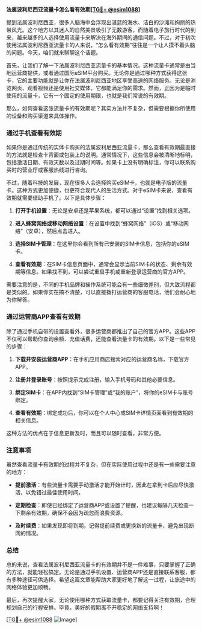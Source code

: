 **法属波利尼西亚流量卡怎么看有效期[[TG💪+ @esim1088](https://t.me/s/esim1088)]**

提到法属波利尼西亚，很多人脑海中会浮现出湛蓝的海水、洁白的沙滩和绚丽的热带风光。这个地方以其迷人的自然美景吸引了无数游客，而随着电子旅行时代的到来，越来越多的人选择使用流量卡来解决在海外期间的通信问题。不过，对于初次使用法属波利尼西亚流量卡的人来说，“怎么看有效期”往往是一个让人摸不着头脑的问题。今天，咱们就来聊聊这个话题。

首先，让我们了解一下法属波利尼西亚流量卡的基本情况。这种流量卡通常是由当地运营商提供，或者通过国际eSIM平台购买。无论你是通过哪种方式获得这张卡，它的主要功能就是让你在法属波利尼西亚地区享受高速的网络服务。无论是浏览网页、观看视频还是使用社交媒体，它都能满足你的需求。然而，正因为是临时使用的流量卡，它有一个固定的使用期限，也就是我们常说的有效期。

那么，如何查看这张流量卡的有效期呢？其实方法并不复杂，但需要根据你所使用的设备和购买渠道来具体操作。

### **通过手机查看有效期**

如果你是通过传统的实体卡购买的法属波利尼西亚流量卡，那么查看有效期最直接的方法就是检查卡背面或包装上的说明。通常情况下，这些信息会被清晰地标明，包括激活日期、有效天数以及过期时间等。如果卡上没有明确标注，你可以联系购买时的营业厅或客服热线进行咨询。

不过，随着科技的发展，现在很多人会选择购买eSIM卡，也就是电子版的流量卡。这种方式更加便捷，也更符合现代人的生活方式。对于eSIM卡来说，查看有效期就需要借助手机了。以下是具体步骤：

1. **打开手机设置**：无论是安卓还是苹果系统，都可以通过“设置”找到相关选项。
   
2. **进入蜂窝网络或移动网络设置**：在设置中找到“蜂窝网络”（iOS）或“移动网络”（安卓），然后点击进入。

3. **选择SIM卡管理**：在这里你会看到所有已安装的SIM卡信息，包括你的eSIM卡。

4. **查看有效期**：在SIM卡信息页面中，通常会显示当前SIM卡的状态、剩余有效期等信息。如果找不到，可以尝试重启手机或重新登录运营商的官方APP。

需要注意的是，不同的手机品牌和操作系统可能会有一些细微差别，但大致流程都是类似的。如果你实在搞不清楚，可以直接拨打运营商的客服电话，他们会耐心地为你解答。

### **通过运营商APP查看有效期**

除了通过手机自带的设置查看外，很多运营商都推出了自己的官方APP。这些APP不仅可以帮助你查询余额、充值话费，还能查看流量卡的有效期。以下是一些常见的步骤：

1. **下载并安装运营商APP**：在手机应用商店搜索对应的运营商名称，下载官方APP。

2. **注册并登录账号**：按照提示完成注册，输入手机号码和其他必要信息。

3. **绑定SIM卡**：在APP内找到“SIM卡管理”或“我的账户”，将你的eSIM卡与账号绑定。

4. **查看有效期**：绑定成功后，你可以在个人中心或SIM卡详情页面看到有效期的相关信息。

这种方法的优点在于信息更新及时，而且可以随时查看，非常方便。

### **注意事项**

虽然查看流量卡有效期的过程并不复杂，但在实际使用过程中还是有一些需要注意的地方：

- **提前激活**：有些流量卡需要手动激活才能开始计时，因此在拿到卡后应尽快激活，以免错过最佳使用时间。
  
- **定期检查**：即使已经绑定了运营商APP或设置了提醒，也建议每隔几天检查一下剩余有效期，确保不会因为疏忽而浪费资源。

- **及时续费**：如果发现即将到期，记得提前续费或更换新的流量卡，避免出现断网的情况。

### **总结**

总的来说，查看法属波利尼西亚流量卡的有效期并不是一件难事，只要掌握了正确的方法，就能轻松搞定。无论是通过手机设置、运营商APP还是直接联系客服，都有多种途径可供选择。希望这篇文章能帮助大家更好地了解这一过程，让旅途中的网络体验更加顺畅。

最后，再次提醒大家，无论使用哪种方式获取流量卡，都要记得关注有效期，合理规划自己的行程安排。毕竟，美好的假期离不开稳定的网络支持啊！

[[TG💪+ @esim1088](https://t.me/s/esim1088) ![Image](https://i.postimg.cc/4NQfJmqS/Snipaste-2025-05-13-00-14-12.png)]